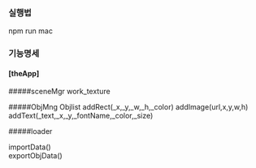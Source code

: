 ### 실행법

npm run mac

### 기능명세

#### [theApp]

#####sceneMgr
work_texture<br>


#####ObjMng
Objlist
addRect(_x,_y,_w,_h,_color)
addImage(url,x,y,w,h)
addText(_text,_x,_y,_fontName,_color,_size)

#####loader

importData()<br>
exportObjData()<br>

